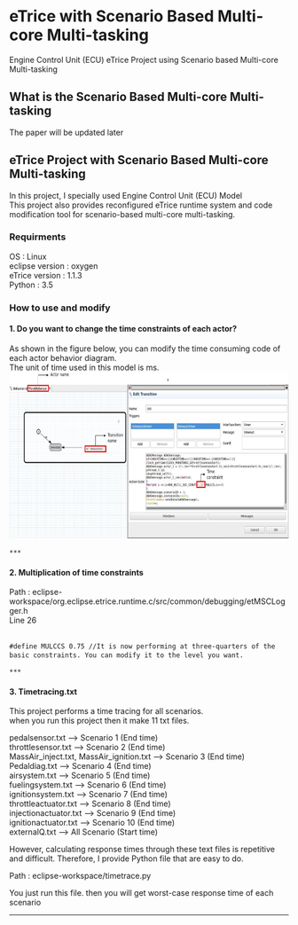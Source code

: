 # eTrice with Scenario Based Multi-core Multi-tasking
Engine Control Unit (ECU) eTrice Project using Scenario based Multi-core Multi-tasking

## What is the Scenario Based Multi-core Multi-tasking
The paper will be updated later

## eTrice Project with Scenario Based Multi-core Multi-tasking

In this project, I specially used Engine Control Unit (ECU) Model   
This project also provides reconfigured eTrice runtime system and code modification tool for scenario-based multi-core multi-tasking.   
   
### Requirments    
    
OS : Linux   
eclipse version : oxygen   
eTrice version : 1.1.3   
Python : 3.5   
   
### How to use and modify
#### 1. Do you want to change the time constraints of each actor?
As shown in the figure below, you can modify the time consuming code of each actor behavior diagram.    
The unit of time used in this model is ms.     
<img src="/img/Timemodify.JPG" width="900px" height="300px"></img><br/>    
    
    ***
#### 2. Multiplication of time constraints
Path : eclipse-workspace/org.eclipse.etrice.runtime.c/src/common/debugging/etMSCLogger.h      
Line 26     
    
<pre><code>
#define MULCCS 0.75 //It is now performing at three-quarters of the basic constraints. You can modify it to the level you want.
</code></pre>    
    
    ***
#### 3. Timetracing.txt
This project performs a time tracing for all scenarios.    
when you run this project then it make 11 txt files.    
     
pedalsensor.txt --> Scenario 1 (End time)    
throttlesensor.txt --> Scenario 2 (End time)    
MassAir_inject.txt, MassAir_ignition.txt --> Scenario 3 (End time)    
Pedaldiag.txt --> Scenario 4 (End time)    
airsystem.txt --> Scenario 5 (End time)    
fuelingsystem.txt --> Scenario 6 (End time)    
ignitionsystem.txt --> Scenario 7 (End time)    
throttleactuator.txt --> Scenario 8 (End time)    
injectionactuator.txt --> Scenario 9 (End time)    
ignitionactuator.txt --> Scenario 10 (End time)    
externalQ.txt --> All Scenario (Start time)     
    
However, calculating response times through these text files is repetitive and difficult. Therefore, I provide Python file that are easy to do.    
    
Path : eclipse-workspace/timetrace.py    
    
You just run this file. then you will get worst-case response time of each scenario    
    
***
